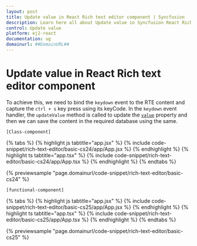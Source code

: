 ```yaml
---
layout: post
title: Update value in React Rich text editor component | Syncfusion
description: Learn here all about Update value in Syncfusion React Rich text editor component of Syncfusion Essential JS 2 and more.
control: Update value 
platform: ej2-react
documentation: ug
domainurl: ##DomainURL##
---
```


# Update value in React Rich text editor component

To achieve this, we need to bind the `keydown` event to the RTE content and capture the `ctrl + s` key press using its keyCode.
In the `keydown` event handler, the `updateValue` method is called to update the [`value`](https://ej2.syncfusion.com/react/documentation/api/rich-text-editor/#value) property and then we can save the content in the required database using the same.

`[Class-component]`

{% tabs %}
{% highlight js tabtitle="app.jsx" %}
{% include code-snippet/rich-text-editor/basic-cs24/app/App.jsx %}
{% endhighlight %}
{% highlight ts tabtitle="app.tsx" %}
{% include code-snippet/rich-text-editor/basic-cs24/app/App.tsx %}
{% endhighlight %}
{% endtabs %}

 {% previewsample "page.domainurl/code-snippet/rich-text-editor/basic-cs24" %}

`[functional-component]`

{% tabs %}
{% highlight js tabtitle="app.jsx" %}
{% include code-snippet/rich-text-editor/basic-cs25/app/App.jsx %}
{% endhighlight %}
{% highlight ts tabtitle="app.tsx" %}
{% include code-snippet/rich-text-editor/basic-cs25/app/App.tsx %}
{% endhighlight %}
{% endtabs %}

 {% previewsample "page.domainurl/code-snippet/rich-text-editor/basic-cs25" %}
